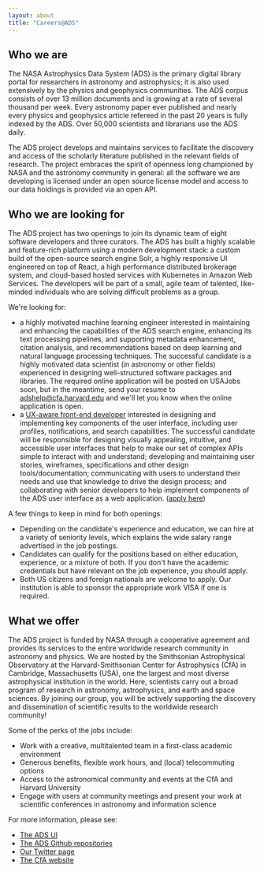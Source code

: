```yaml
---
layout: about
title: "Careers@ADS"
---
```


## Who we are

The NASA Astrophysics Data System (ADS) is the primary digital library portal for researchers in astronomy and astrophysics; it is also used extensively by the physics and geophysics communities. The ADS corpus consists of over 13 million documents and is growing at a rate of several thousand per week. Every astronomy paper ever published and nearly every physics and geophysics article refereed in the past 20 years is fully indexed by the ADS. Over 50,000 scientists and librarians use the ADS daily. 

The ADS project develops and maintains services to facilitate the discovery and access of the scholarly literature published in the relevant fields of research.  The project embraces the spirit of openness long championed by NASA and the astronomy community in general: all the software we are developing is licensed under an open source license model and access to our data holdings is provided via an open API.

## Who we are looking for 

The ADS project has two openings to join its dynamic team of eight software developers and three curators. The ADS has built a highly scalable and feature-rich platform using a modern development stack: a custom build of the open-source search engine Solr, a highly responsive UI engineered on top of React, a high performance distributed brokerage system, and cloud-based hosted services with Kubernetes in Amazon Web Services. The developers will be part of a small, agile team of talented, like-minded individuals who are solving difficult problems as a group.

We're looking for:

* a highly motivated machine learning engineer interested in maintaining and enhancing the capabilities of the ADS search engine, enhancing its text processing pipelines, and supporting metadata enhancement, citation analysis, and recommendations based on deep learning and natural language processing techniques. The successful candidate is a highly motivated data scientist (in astronomy or other fields) experienced in designing well-structured software packages and libraries. The required online application will be posted on USAJobs soon, but in the meantime, send your resume to [adshelp@cfa.harvard.edu](mailto:adshelp@cfa.harvard.edu) and we'll let you know when the online application is open.
* a [UX-aware front-end developer](https://www.cfa.harvard.edu/hr/postings/20-55.html) interested in designing and implementing key components of the user interface, including user profiles, notifications, and search capabilities. The successful candidate will be responsible for designing visually appealing, intuitive, and accessible user interfaces that help to make our set of complex APIs simple to interact with and understand; developing and maintaining user stories, wireframes, specifications and other design tools/documentation; communicating with users to understand their needs and use that knowledge to drive the design process; and collaborating with senior developers to help implement components of the ADS user interface as a web application. ([apply here](https://www.usajobs.gov/GetJob/ViewDetails/578012900))

A few things to keep in mind for both openings:	

* Depending on the candidate's experience and education, we can hire at a variety of seniority levels, which explains the wide salary range advertised in the job postings.	
* Candidates can qualify for the positions based on either education, experience, or a mixture of both.  If you don't have the academic credentials but have relevant on the job experience, you should apply.	
* Both US citizens and foreign nationals are welcome to apply.  Our institution is able to sponsor the appropriate work VISA if one is required.

## What we offer

The ADS project is funded by NASA through a cooperative agreement and provides its services to the entire worldwide research community in astronomy and physics. We are hosted by the Smithsonian Astrophysical Observatory at the Harvard-Smithsonian Center for Astrophysics (CfA) in Cambridge, Massachusetts (USA), one the largest and most diverse astrophysical institution in the world. Here, scientists carry out a broad program of research in astronomy, astrophysics, and earth and space sciences. By joining our group, you will be actively supporting the discovery and dissemination of scientific results to the worldwide research community!

Some of the perks of the jobs include:

  * Work with a creative, multitalented team in a first-class academic environment
  * Generous benefits, flexible work hours, and (local) telecommuting options
  * Access to the astronomical community and events at the CfA and Harvard University
  * Engage with users at community meetings and present your work at scientific conferences in astronomy and information science

For more information, please see:

  * [The ADS UI](https://ui.adsabs.harvard.edu)
  * [The ADS Github repositories](https://github.com/adsabs)
  * [Our Twitter page](https://twitter.com/adsabs)
  * [The CfA website](https://www.cfa.harvard.edu/)


